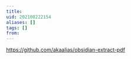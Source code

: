 ```yaml
---
title: 
uid: 202108222154
aliases: []
tags: []
from: 
---
```

https://github.com/akaalias/obsidian-extract-pdf

